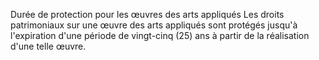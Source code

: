 Durée de protection pour les œuvres des arts appliqués
Les droits patrimoniaux sur une œuvre des arts appliqués sont protégés jusqu'à l'expiration
d'une période de vingt-cinq (25) ans à partir de la réalisation d'une telle œuvre.